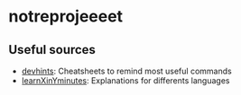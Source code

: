 # notreprojeeeet

## Useful sources

* [devhints](https://devhints.io/): Cheatsheets to remind most useful commands
* [learnXinYminutes](https://learnxinyminutes.com/): Explanations for differents languages
